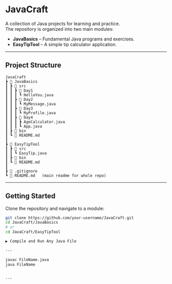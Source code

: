 # JavaCraft

A collection of Java projects for learning and practice.  
The repository is organized into two main modules:

- **JavaBasics** – Fundamental Java programs and exercises.  
- **EasyTipTool** – A simple tip calculator application.

---

## Project Structure

```
JavaCraft
┣ 📂 JavaBasics
┃ ┣ 📂 src
┃ ┃ ┣ 📂 Day1
┃ ┃ ┃ ┗ HelloYou.java
┃ ┃ ┣ 📂 Day2
┃ ┃ ┃ ┗ MyMessage.java
┃ ┃ ┣ 📂 Day3
┃ ┃ ┃ ┗ MyProfile.java
┃ ┃ ┣ 📂 Day4
┃ ┃ ┃ ┣ AgeCalculator.java
┃ ┃ ┃ ┗ App.java
┃ ┣ 📂 bin
┃ ┗ 📜 README.md
┃
┣ 📂 EasyTipTool
┃ ┣ 📂 src
┃ ┃ ┗ EasyTip.java
┃ ┣ 📂 bin
┃ ┗ 📜 README.md
┃
┣ 📜 .gitignore
┗ 📜 README.md   (main readme for whole repo)
```

---

## Getting Started

Clone the repository and navigate to a module:

```bash
git clone https://github.com/your-username/JavaCraft.git
cd JavaCraft/JavaBasics
# or
cd JavaCraft/EasyTipTool

▶️ Compile and Run Any Java File

---

javac FileName.java
java FileName


---


